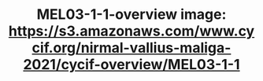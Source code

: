 ---
title: "MEL03-1-1-overview
image: https://s3.amazonaws.com/www.cycif.org/nirmal-vallius-maliga-2021/cycif-overview/MEL03-1-1"
layout: osd-exhibit
paper: config-HTA-MELATLAS-1
figure: MEL03-1-1-overview
---